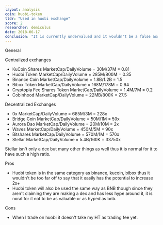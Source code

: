 ```yaml
---
layout: analysis
coin: huobi-token
tldr: "Used in huobi exchange"
score: 2
researcher: demiculus
date: 2018-06-17
conclusion: "It is currently undervalued and it wouldn't be a false assumption if it increased 2x in price according to the market."
---
```


General

Centralized exchanges

- KuCoin Shares MarketCap/DailyVolume = 30M/37M = 0.81
- Huobi Token MarketCap/DailyVolume = 285M/800M = 0.35
- Binance Coin MarketCap/DailyVolume = 1.8B/1.2B = 1.5
- Bibox Token MarketCap/DailyVolume = 168M/178M = 0.94
- Cryptopia Fee Shares Token MarketCap/DailyVolume = 1.4M/7M = 0.2
- Cobinhood MarketCap/DailyVolume = 22MB/800K = 27.5

Decentralized Exchanges 

- 0x MarketCap/DailyVolume = 685M/3M = 228x
- Bridge Coin MarketCap/DailyVolume = 50M/1M = 50x
- Aurora Dao MarketCap/DailyVolume = 20M/10M = 2x
- Waves MarketCap/DailyVolume = 450M/5M = 90x
- Bitshares MarketCap/DailyVolume = 570M/1M = 570x
- Stellar MarketCap/DailyVolume = 5.4B/160K = 33750x

Stellar isn't only a dex but many other things as well thus it is normal for it to have such a high ratio.

Pros

- Huobi token is in the same category as binance, kucoin, bibox thus it wouldn't be too far off to say that it easily has the potential to increase 2x+
- Huobi token will also be used the same way as BNB though since they aren't claiming they are making a dex and has less hype around it, it is noral for it not to be as valuable or as hyped as bnb.
	
Cons

- When I trade on huobi it doesn't take my HT as trading fee yet. 